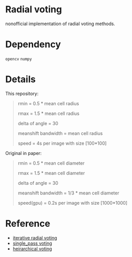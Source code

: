 # Radial voting
nonofficial implementation of radial voting methods.



# Dependency 

`opencv` `numpy`

# Details

This repository:

> rmin = 0.5 * mean cell radius
>
> rmax = 1.5 * mean cell radius
>
> delta of angle = 30
>
> meanshift bandwidth = mean cell radius
>
> speed = 4s per image with size [100*100] 

Original in paper:

> rmin = 0.5 * mean cell diameter
>
> rmax = 1.5 * mean cell diameter
>
> delta of angle = 30
>
> meanshift bandwidth = 1/3 * mean cell diameter
>
> speed(gpu) = 0.2s per image with size [1000*1000]


# Reference
* [iterative radial voting](https://ieeexplore.ieee.org/abstract/document/4099402)
* [single_pass voting](https://ieeexplore.ieee.org/abstract/document/6099601)
* [heirarchical voting](https://ieeexplore.ieee.org/abstract/document/6670688)

